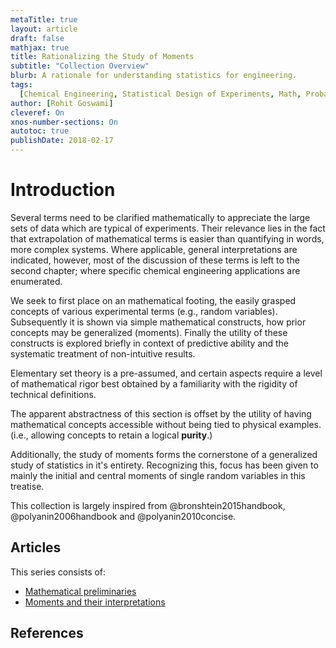 ```yaml
---
metaTitle: true
layout: article
draft: false
mathjax: true
title: Rationalizing the Study of Moments
subtitle: "Collection Overview"
blurb: A rationale for understanding statistics for engineering.
tags:
  [Chemical Engineering, Statistical Design of Experiments, Math, Probability]
author: [Rohit Goswami]
cleveref: On
xnos-number-sections: On
autotoc: true
publishDate: 2018-02-17
---
```


# Introduction

Several terms need to be clarified mathematically to appreciate the large sets of data which are typical of experiments. Their relevance lies in the fact that extrapolation of mathematical terms is easier than quantifying in words, more complex systems. Where applicable, general interpretations are indicated, however, most of the discussion of these terms is left to the second chapter; where specific chemical engineering applications are enumerated.

We seek to first place on an mathematical footing, the easily grasped concepts of various experimental terms (e.g., random variables). Subsequently it is shown via simple mathematical constructs, how prior concepts may be generalized (moments). Finally the utility of these constructs is explored briefly in context of predictive ability and the systematic treatment of non-intuitive results.

Elementary set theory is a pre-assumed, and certain aspects require a level of mathematical rigor best obtained by a familiarity with the rigidity of technical definitions.

The apparent abstractness of this section is offset by the utility of having mathematical concepts accessible without being tied to physical examples. (i.e., allowing concepts to retain a logical **purity**.)

Additionally, the study of moments forms the cornerstone of a generalized study of statistics in it's entirety. Recognizing this, focus has been given to mainly the initial and central moments of single random variables in this treatise.

This collection is largely inspired from @bronshtein2015handbook, @polyanin2006handbook and @polyanin2010concise.

## Articles

This series consists of:

- [Mathematical preliminaries](https://grimoire.science/mathematical-preliminaries/)
- [Moments and their interpretations](https://grimoire.science/moments-and-their-interpretation/)

## References
